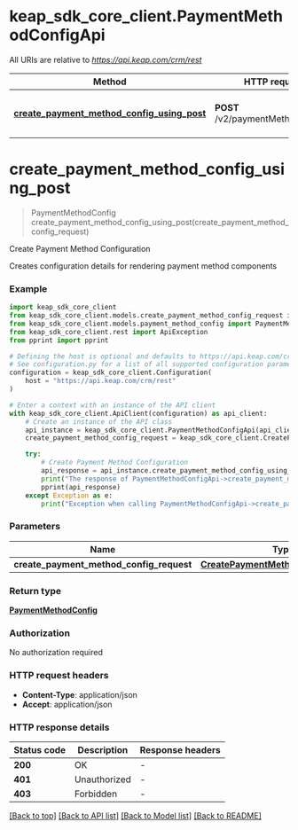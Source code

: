 # keap_sdk_core_client.PaymentMethodConfigApi

All URIs are relative to *https://api.keap.com/crm/rest*

Method | HTTP request | Description
------------- | ------------- | -------------
[**create_payment_method_config_using_post**](PaymentMethodConfigApi.md#create_payment_method_config_using_post) | **POST** /v2/paymentMethodConfigs | Create Payment Method Configuration


# **create_payment_method_config_using_post**
> PaymentMethodConfig create_payment_method_config_using_post(create_payment_method_config_request)

Create Payment Method Configuration

Creates configuration details for rendering payment method components

### Example


```python
import keap_sdk_core_client
from keap_sdk_core_client.models.create_payment_method_config_request import CreatePaymentMethodConfigRequest
from keap_sdk_core_client.models.payment_method_config import PaymentMethodConfig
from keap_sdk_core_client.rest import ApiException
from pprint import pprint

# Defining the host is optional and defaults to https://api.keap.com/crm/rest
# See configuration.py for a list of all supported configuration parameters.
configuration = keap_sdk_core_client.Configuration(
    host = "https://api.keap.com/crm/rest"
)

# Enter a context with an instance of the API client
with keap_sdk_core_client.ApiClient(configuration) as api_client:
    # Create an instance of the API class
    api_instance = keap_sdk_core_client.PaymentMethodConfigApi(api_client)
    create_payment_method_config_request = keap_sdk_core_client.CreatePaymentMethodConfigRequest() # CreatePaymentMethodConfigRequest | request

    try:
        # Create Payment Method Configuration
        api_response = api_instance.create_payment_method_config_using_post(create_payment_method_config_request)
        print("The response of PaymentMethodConfigApi->create_payment_method_config_using_post:\n")
        pprint(api_response)
    except Exception as e:
        print("Exception when calling PaymentMethodConfigApi->create_payment_method_config_using_post: %s\n" % e)
```


### Parameters


Name | Type | Description  | Notes
------------- | ------------- | ------------- | -------------
 **create_payment_method_config_request** | [**CreatePaymentMethodConfigRequest**](CreatePaymentMethodConfigRequest.md)| request | 

### Return type

[**PaymentMethodConfig**](PaymentMethodConfig.md)

### Authorization

No authorization required

### HTTP request headers

 - **Content-Type**: application/json
 - **Accept**: application/json

### HTTP response details

| Status code | Description | Response headers |
|-------------|-------------|------------------|
**200** | OK |  -  |
**401** | Unauthorized |  -  |
**403** | Forbidden |  -  |

[[Back to top]](#) [[Back to API list]](../README.md#documentation-for-api-endpoints) [[Back to Model list]](../README.md#documentation-for-models) [[Back to README]](../README.md)

